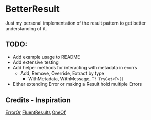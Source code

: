# BetterResult
Just my personal implementation of the result pattern to get better understanding of it.

## TODO:
- Add example usage to README
- Add extensive testing
- Add helper methods for interacting with metadata in erorrs
    - Add, Remove, Override, Extract by type
        - WithMetadata, WithMessage, `T? TryGet<T>()`
- Either extending Error or making a Result hold multiple Errors

## Credits - Inspiration
[ErrorOr](https://github.com/amantinband/error-or)
[FluentResults](https://github.com/altmann/FluentResults)
[OneOf](https://github.com/mcintyre321/OneOf)

